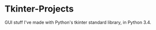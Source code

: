 Tkinter-Projects
================

GUI stuff I've made with Python's tkinter standard library, in Python 3.4.
